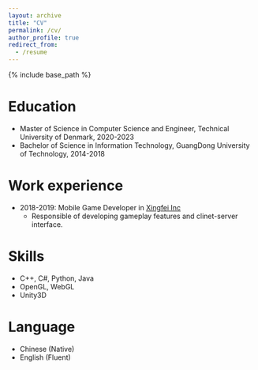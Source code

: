 ```yaml
---
layout: archive
title: "CV"
permalink: /cv/
author_profile: true
redirect_from:
  - /resume
---
```


{% include base_path %}

Education
======
* Master of Science in Computer Science and Engineer, Technical University of Denmark, 2020-2023
* Bachelor of Science in Information Technology, GuangDong University of Technology, 2014-2018

Work experience
======
* 2018-2019: Mobile Game Developer in [Xingfei Inc](https://www.linkedin.com/company/13455664/)
  * Responsible of developing gameplay features and clinet-server interface.
  
Skills
======
* C++, C#, Python, Java
* OpenGL, WebGL
* Unity3D

Language
======
* Chinese (Native)
* English (Fluent)
